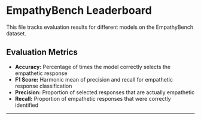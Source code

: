 # EmpathyBench Leaderboard

This file tracks evaluation results for different models on the EmpathyBench dataset.

## Evaluation Metrics

- **Accuracy:** Percentage of times the model correctly selects the empathetic response
- **F1 Score:** Harmonic mean of precision and recall for empathetic response classification
- **Precision:** Proportion of selected responses that are actually empathetic
- **Recall:** Proportion of empathetic responses that were correctly identified

---

